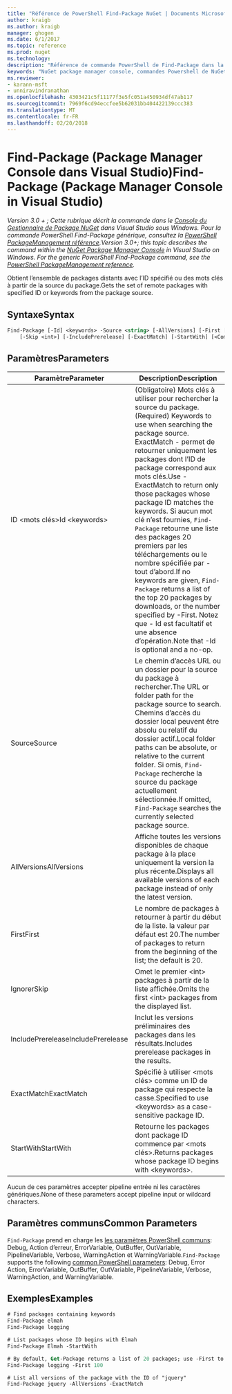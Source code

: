 ```yaml
---
title: "Référence de PowerShell Find-Package NuGet | Documents Microsoft"
author: kraigb
ms.author: kraigb
manager: ghogen
ms.date: 6/1/2017
ms.topic: reference
ms.prod: nuget
ms.technology: 
description: "Référence de commande PowerShell de Find-Package dans la Console du Gestionnaire de Package NuGet dans Visual Studio."
keywords: "NuGet package manager console, commandes Powershell de NuGet, référence NuGet Powershell, Find-Package"
ms.reviewer:
- karann-msft
- unniravindranathan
ms.openlocfilehash: 4303421c5f11177f3e5fc051a450934df47ab117
ms.sourcegitcommit: 7969f6cd94eccfee5b62031bb404422139ccc383
ms.translationtype: MT
ms.contentlocale: fr-FR
ms.lasthandoff: 02/20/2018
---
```

# <a name="find-package-package-manager-console-in-visual-studio"></a><span data-ttu-id="040ff-104">Find-Package (Package Manager Console dans Visual Studio)</span><span class="sxs-lookup"><span data-stu-id="040ff-104">Find-Package (Package Manager Console in Visual Studio)</span></span>

<span data-ttu-id="040ff-105">*Version 3.0 + ; Cette rubrique décrit la commande dans le [Console du Gestionnaire de Package NuGet](package-manager-console.md) dans Visual Studio sous Windows. Pour la commande PowerShell Find-Package générique, consultez la [PowerShell PackageManagement référence](/powershell/module/packagemanagement/?view=powershell-6).*</span><span class="sxs-lookup"><span data-stu-id="040ff-105">*Version 3.0+; this topic describes the command within the [NuGet Package Manager Console](package-manager-console.md) in Visual Studio on Windows. For the generic PowerShell Find-Package command, see the [PowerShell PackageManagement reference](/powershell/module/packagemanagement/?view=powershell-6).*</span></span>

<span data-ttu-id="040ff-106">Obtient l’ensemble de packages distants avec l’ID spécifié ou des mots clés à partir de la source du package.</span><span class="sxs-lookup"><span data-stu-id="040ff-106">Gets the set of remote packages with specified ID or keywords from the package source.</span></span>

## <a name="syntax"></a><span data-ttu-id="040ff-107">Syntaxe</span><span class="sxs-lookup"><span data-stu-id="040ff-107">Syntax</span></span>

```ps
Find-Package [-Id] <keywords> -Source <string> [-AllVersions] [-First [<int>]]
    [-Skip <int>] [-IncludePrerelease] [-ExactMatch] [-StartWith] [<CommonParameters>]
```

## <a name="parameters"></a><span data-ttu-id="040ff-108">Paramètres</span><span class="sxs-lookup"><span data-stu-id="040ff-108">Parameters</span></span>

| <span data-ttu-id="040ff-109">Paramètre</span><span class="sxs-lookup"><span data-stu-id="040ff-109">Parameter</span></span> | <span data-ttu-id="040ff-110">Description</span><span class="sxs-lookup"><span data-stu-id="040ff-110">Description</span></span> |
| --- | --- |
| <span data-ttu-id="040ff-111">ID &lt;mots clés&gt;</span><span class="sxs-lookup"><span data-stu-id="040ff-111">Id &lt;keywords&gt;</span></span> | <span data-ttu-id="040ff-112">(Obligatoire) Mots clés à utiliser pour rechercher la source du package.</span><span class="sxs-lookup"><span data-stu-id="040ff-112">(Required) Keywords to use when searching the package source.</span></span> <span data-ttu-id="040ff-113">ExactMatch - permet de retourner uniquement les packages dont l’ID de package correspond aux mots clés.</span><span class="sxs-lookup"><span data-stu-id="040ff-113">Use -ExactMatch to return only those packages whose package ID matches the keywords.</span></span> <span data-ttu-id="040ff-114">Si aucun mot clé n’est fournies, `Find-Package` retourne une liste des packages 20 premiers par les téléchargements ou le nombre spécifiée par - tout d’abord.</span><span class="sxs-lookup"><span data-stu-id="040ff-114">If no keywords are given, `Find-Package` returns a list of the top 20 packages by downloads, or the number specified by -First.</span></span> <span data-ttu-id="040ff-115">Notez que - Id est facultatif et une absence d’opération.</span><span class="sxs-lookup"><span data-stu-id="040ff-115">Note that -Id is optional and a no-op.</span></span> |
| <span data-ttu-id="040ff-116">Source</span><span class="sxs-lookup"><span data-stu-id="040ff-116">Source</span></span> | <span data-ttu-id="040ff-117">Le chemin d’accès URL ou un dossier pour la source du package à rechercher.</span><span class="sxs-lookup"><span data-stu-id="040ff-117">The URL or folder path for the package source to search.</span></span> <span data-ttu-id="040ff-118">Chemins d’accès du dossier local peuvent être absolu ou relatif du dossier actif.</span><span class="sxs-lookup"><span data-stu-id="040ff-118">Local folder paths can be absolute, or relative to the current folder.</span></span> <span data-ttu-id="040ff-119">Si omis, `Find-Package` recherche la source du package actuellement sélectionnée.</span><span class="sxs-lookup"><span data-stu-id="040ff-119">If omitted, `Find-Package` searches the currently selected package source.</span></span> |
| <span data-ttu-id="040ff-120">AllVersions</span><span class="sxs-lookup"><span data-stu-id="040ff-120">AllVersions</span></span> | <span data-ttu-id="040ff-121">Affiche toutes les versions disponibles de chaque package à la place uniquement la version la plus récente.</span><span class="sxs-lookup"><span data-stu-id="040ff-121">Displays all available versions of each package instead of only the latest version.</span></span> |
| <span data-ttu-id="040ff-122">First</span><span class="sxs-lookup"><span data-stu-id="040ff-122">First</span></span> | <span data-ttu-id="040ff-123">Le nombre de packages à retourner à partir du début de la liste. la valeur par défaut est 20.</span><span class="sxs-lookup"><span data-stu-id="040ff-123">The number of packages to return from the beginning of the list; the default is 20.</span></span> |
| <span data-ttu-id="040ff-124">Ignorer</span><span class="sxs-lookup"><span data-stu-id="040ff-124">Skip</span></span> | <span data-ttu-id="040ff-125">Omet le premier &lt;int&gt; packages à partir de la liste affichée.</span><span class="sxs-lookup"><span data-stu-id="040ff-125">Omits the first &lt;int&gt; packages from the displayed list.</span></span>  |
| <span data-ttu-id="040ff-126">IncludePrerelease</span><span class="sxs-lookup"><span data-stu-id="040ff-126">IncludePrerelease</span></span> | <span data-ttu-id="040ff-127">Inclut les versions préliminaires des packages dans les résultats.</span><span class="sxs-lookup"><span data-stu-id="040ff-127">Includes prerelease packages in the results.</span></span> |
| <span data-ttu-id="040ff-128">ExactMatch</span><span class="sxs-lookup"><span data-stu-id="040ff-128">ExactMatch</span></span> | <span data-ttu-id="040ff-129">Spécifié à utiliser &lt;mots clés&gt; comme un ID de package qui respecte la casse.</span><span class="sxs-lookup"><span data-stu-id="040ff-129">Specified to use &lt;keywords&gt; as a case-sensitive package ID.</span></span> |
| <span data-ttu-id="040ff-130">StartWith</span><span class="sxs-lookup"><span data-stu-id="040ff-130">StartWith</span></span> | <span data-ttu-id="040ff-131">Retourne les packages dont package ID commence par &lt;mots clés&gt;.</span><span class="sxs-lookup"><span data-stu-id="040ff-131">Returns packages whose package ID begins with &lt;keywords&gt;.</span></span> |

<span data-ttu-id="040ff-132">Aucun de ces paramètres accepter pipeline entrée ni les caractères génériques.</span><span class="sxs-lookup"><span data-stu-id="040ff-132">None of these parameters accept pipeline input or wildcard characters.</span></span>

## <a name="common-parameters"></a><span data-ttu-id="040ff-133">Paramètres communs</span><span class="sxs-lookup"><span data-stu-id="040ff-133">Common Parameters</span></span>

<span data-ttu-id="040ff-134">`Find-Package` prend en charge les [les paramètres PowerShell communs](http://go.microsoft.com/fwlink/?LinkID=113216): Debug, Action d’erreur, ErrorVariable, OutBuffer, OutVariable, PipelineVariable, Verbose, WarningAction et WarningVariable.</span><span class="sxs-lookup"><span data-stu-id="040ff-134">`Find-Package` supports the following [common PowerShell parameters](http://go.microsoft.com/fwlink/?LinkID=113216): Debug, Error Action, ErrorVariable, OutBuffer, OutVariable, PipelineVariable, Verbose, WarningAction, and WarningVariable.</span></span>

## <a name="examples"></a><span data-ttu-id="040ff-135">Exemples</span><span class="sxs-lookup"><span data-stu-id="040ff-135">Examples</span></span>

```ps
# Find packages containing keywords
Find-Package elmah
Find-Package logging

# List packages whose ID begins with Elmah
Find-Package Elmah -StartWith

# By default, Get-Package returns a list of 20 packages; use -First to show more
Find-Package logging -First 100

# List all versions of the package with the ID of "jquery"
Find-Package jquery -AllVersions -ExactMatch
```
